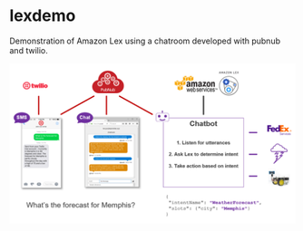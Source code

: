 # lexdemo
Demonstration of Amazon Lex using a chatroom developed with pubnub and twilio.

![lexdemo image](/static/lexdemo.png)

